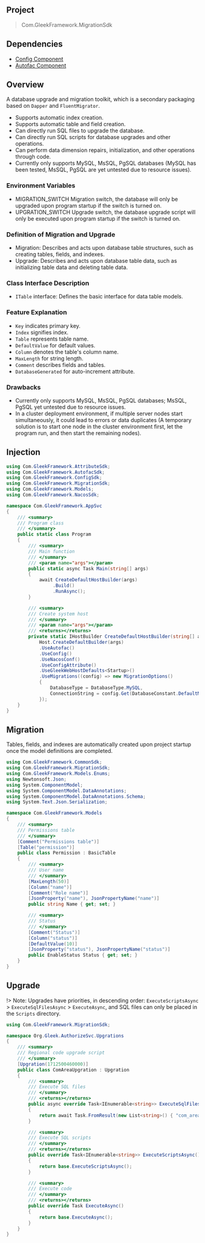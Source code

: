 ## Project

> Com.GleekFramework.MigrationSdk

## Dependencies

- [Config Component](/docs/en-us/components/ConfigSdk.md)
- [Autofac Component](/docs/en-us/components/AutofacSdk.md)

## Overview

A database upgrade and migration toolkit, which is a secondary packaging based on `Dapper` and `FluentMigrator`.

- Supports automatic index creation.
- Supports automatic table and field creation.
- Can directly run SQL files to upgrade the database.
- Can directly run SQL scripts for database upgrades and other operations.
- Can perform data dimension repairs, initialization, and other operations through code.
- Currently only supports MySQL, MsSQL, PgSQL databases (MySQL has been tested, MsSQL, PgSQL are yet untested due to resource issues).

### Environment Variables

- MIGRATION_SWITCH Migration switch, the database will only be upgraded upon program startup if the switch is turned on.
- UPGRATION_SWITCH Upgrade switch, the database upgrade script will only be executed upon program startup if the switch is turned on.

### Definition of Migration and Upgrade

- Migration: Describes and acts upon database table structures, such as creating tables, fields, and indexes.
- Upgrade: Describes and acts upon database table data, such as initializing table data and deleting table data.

### Class Interface Description

- `ITable` interface: Defines the basic interface for data table models.

### Feature Explanation

- `Key` indicates primary key.
- `Index` signifies index.
- `Table` represents table name.
- `DefaultValue` for default values.
- `Column` denotes the table's column name.
- `MaxLength` for string length.
- `Comment` describes fields and tables.
- `DatabaseGenerated` for auto-increment attribute.

### Drawbacks

- Currently only supports MySQL, MsSQL, PgSQL databases; MsSQL, PgSQL yet untested due to resource issues.
- In a cluster deployment environment, if multiple server nodes start simultaneously, it could lead to errors or data duplicates (A temporary solution is to start one node in the cluster environment first, let the program run, and then start the remaining nodes).

## Injection

```C#
using Com.GleekFramework.AttributeSdk;
using Com.GleekFramework.AutofacSdk;
using Com.GleekFramework.ConfigSdk;
using Com.GleekFramework.MigrationSdk;
using Com.GleekFramework.Models;
using Com.GleekFramework.NacosSdk;

namespace Com.GleekFramework.AppSvc
{
    /// <summary>
    /// Program class
    /// </summary>
    public static class Program
    {
        /// <summary>
        /// Main function
        /// </summary>
        /// <param name="args"></param>
        public static async Task Main(string[] args)
        {
            await CreateDefaultHostBuilder(args)
                 .Build()
                 .RunAsync();
        }

        /// <summary>
        /// Create system host
        /// </summary>
        /// <param name="args"></param>
        /// <returns></returns>
        private static IHostBuilder CreateDefaultHostBuilder(string[] args) =>
            Host.CreateDefaultBuilder(args)
            .UseAutofac()
            .UseConfig()
            .UseNacosConf()
            .UseConfigAttribute()
            .UseGleekWebHostDefaults<Startup>()
            .UseMigrations((config) => new MigrationOptions()
            {
                DatabaseType = DatabaseType.MySQL,
                ConnectionString = config.Get(DatabaseConstant.DefaultMySQLHostsKey)
            });
    }
}
```

## Migration

Tables, fields, and indexes are automatically created upon project startup once the model definitions are completed.

```C#
using Com.GleekFramework.CommonSdk;
using Com.GleekFramework.MigrationSdk;
using Com.GleekFramework.Models.Enums;
using Newtonsoft.Json;
using System.ComponentModel;
using System.ComponentModel.DataAnnotations;
using System.ComponentModel.DataAnnotations.Schema;
using System.Text.Json.Serialization;

namespace Com.GleekFramework.Models
{
    /// <summary>
    /// Permissions table
    /// </summary>
    [Comment("Permissions table")]
    [Table("permission")]
    public class Permission : BasicTable
    {
        /// <summary>
        /// User name
        /// </summary>
        [MaxLength(50)]
        [Column("name")]
        [Comment("Role name")]
        [JsonProperty("name"), JsonPropertyName("name")]
        public string Name { get; set; }

        /// <summary>
        /// Status
        /// </summary>
        [Comment("Status")]
        [Column("status")]
        [DefaultValue(10)]
        [JsonProperty("status"), JsonPropertyName("status")]
        public EnableStatus Status { get; set; }
    }
}
```

## Upgrade

!> Note: Upgrades have priorities, in descending order: `ExecuteScriptsAsync` > `ExecuteSqlFilesAsync` > `ExecuteAsync`, and SQL files can only be placed in the `Scripts` directory.

```C#
using Com.GleekFramework.MigrationSdk;

namespace Org.Gleek.AuthorizeSvc.Upgrations
{
    /// <summary>
    /// Regional code upgrade script
    /// </summary>
    [Upgration(1712500460000)]
    public class ComAreaUpgration : Upgration
    {
        /// <summary>
        /// Execute SQL files
        /// </summary>
        /// <returns></returns>
        public async override Task<IEnumerable<string>> ExecuteSqlFilesAsync()
        {
            return await Task.FromResult(new List<string>() { "com_area.sql" });
        }

        /// <summary>
        /// Execute SQL scripts
        /// </summary>
        /// <returns></returns>
        public override Task<IEnumerable<string>> ExecuteScriptsAsync()
        {
            return base.ExecuteScriptsAsync();
        }

        /// <summary>
        /// Execute code
        /// </summary>
        /// <returns></returns>
        public override Task ExecuteAsync()
        {
            return base.ExecuteAsync();
        }
    }
}
```
